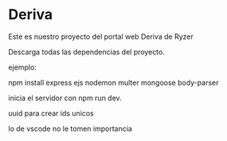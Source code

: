 # Deriva
Este es nuestro proyecto del portal web Deriva de Ryzer



Descarga todas las dependencias del proyecto.



ejemplo:


npm install express ejs nodemon multer mongoose body-parser

inicia el servidor con npm run dev.

uuid para crear ids unicos

lo de vscode no le tomen importancia
